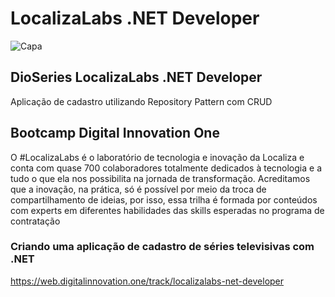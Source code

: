 
# LocalizaLabs .NET Developer
![Capa](https://github.com/filipembraga/localiza-labs-net-developer/blob/main/thumbnail-1.png)

## DioSeries LocalizaLabs .NET Developer
 Aplicação de cadastro utilizando Repository Pattern com CRUD


## Bootcamp Digital Innovation One
 O #LocalizaLabs é o laboratório de tecnologia e inovação da Localiza e conta com quase 700 colaboradores totalmente dedicados à tecnologia e a tudo o que ela nos possibilita na jornada de transformação. Acreditamos que a inovação, na prática, só é possível por meio da troca de compartilhamento de ideias, por isso, essa trilha é formada por conteúdos com experts em diferentes habilidades das skills esperadas no programa de contratação


### Criando uma aplicação de cadastro de séries televisivas com .NET

https://web.digitalinnovation.one/track/localizalabs-net-developer
